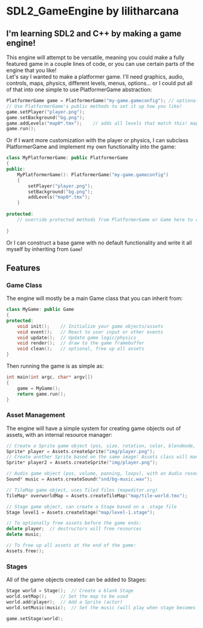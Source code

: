 # SDL2_GameEngine by lilitharcana
## I'm learning SDL2 and C++ by making a game engine!
This engine will attempt to be versatile, meaning you could make a fully featured game in a couple lines of code, or you can use certain parts of the engine that you like!  
Let's say I wanted to make a platformer game. I'll need graphics, audio, controls, maps, physics, different levels, menus, options... or I could put all of that into one simple to use PlatformerGame abstraction:
```C++
PlatformerGame game = PlatformerGame("my-game.gameconfig");	// optional gameconfig file can have anything to edit the default PlatformerGame class
// Use PlatformerGame's public methods to set it up how you like!
game.setPlayer("player.png");
game.setBackground("bg.png");
game.addLevels("map0*.tmx");	// adds all levels that match this! map00, map01, map02, etc
game.run();
```
Or if I want more customization with the player or physics, I can subclass PlatformerGame and implement my own functionality into the game:
```C++
class MyPlatformerGame: public PlatformerGame
{
public:
	MyPlatformerGame(): PlatformerGame("my-game.gameconfig")
	{
		setPlayer("player.png");
		setBackground("bg.png");
		addLevels("map0*.tmx");
	}
	
protected:
	// override protected methods from PlatformerGame or Game here to change internal functionality!
	
}
```
Or I can construct a base game with no default functionality and write it all myself by inheriting from ```Game```!

## Features

### Game Class
The engine will mostly be a main Game class that you can inherit from:
```C++
class MyGame: public Game
{
protected:
	void init();	// Initialize your game objects/assets
	void event();	// React to user input or other events
	void update();	// Update game logic/physics
	void render();	// draw to the game framebuffer
	void clean();	// optional, free up all assets
}
```
Then running the game is as simple as:
```C++
int main(int argc, char* argv[])
{
	game = MyGame();
	return game.run();
}
```

### Asset Management
The engine will have a simple system for creating game objects out of assets, with an internal resource manager:
```C++
// Create a Sprite game object (pos, size, rotation, color, blendmode, etc), with a Texture resource (internal, managed by Assets class)
Sprite* player = Assets.createSprite("img/player.png");
// Create another Sprite based on the same image! Assets class will manage this so they share a texture!
Sprite* player2 = Assets.createSprite("img/player.png");

// Audio game object (pos, volume, panning, loops), with an Audio resource
Sound* music = Assets.createSound("snd/bg-music.wav");

// TileMap game object, uses Tiled files (mapeditor.org)
TileMap* overworldMap = Assets.createTileMap("map/tile-world.tmx");	

// Stage game object, can create a Stage based on a .stage file
Stage level1 = Assets.createStage("map/level-1.stage");

// To optionally free assets before the game ends:
delete player;	// destructors will free resources
delete music;

// To free up all assets at the end of the game:
Assets.free();
```

### Stages
All of the game objects created can be added to Stages:
```C++
Stage world = Stage();	// Create a blank Stage
world.setMap();		// Set the map to be used
world.add(player);	// Add a Sprite (actor)
world.setMusic(music);	// Set the music (will play when stage becomes active)

game.setStage(world);
```
